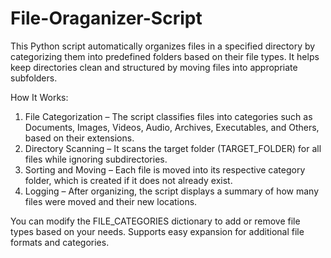 # File-Oraganizer-Script
This Python script automatically organizes files in a specified directory by categorizing them into predefined folders based on their file types. It helps keep directories clean and structured by moving files into appropriate subfolders.

How It Works:

1. File Categorization – The script classifies files into categories such as Documents, Images, Videos, Audio, Archives, Executables, and Others, based on their extensions.
2. Directory Scanning – It scans the target folder (TARGET_FOLDER) for all files while ignoring subdirectories.
3. Sorting and Moving – Each file is moved into its respective category folder, which is created if it does not already exist.
4. Logging – After organizing, the script displays a summary of how many files were moved and their new locations.

You can modify the FILE_CATEGORIES dictionary to add or remove file types based on your needs. Supports easy expansion for additional file formats and categories.
